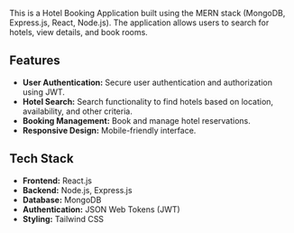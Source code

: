 This is a Hotel Booking Application built using the MERN stack (MongoDB, Express.js, React, Node.js). The application allows users to search for hotels, view details, and book rooms.

## Features

- **User Authentication:** Secure user authentication and authorization using JWT.
- **Hotel Search:** Search functionality to find hotels based on location, availability, and other criteria.
- **Booking Management:** Book and manage hotel reservations.
- **Responsive Design:** Mobile-friendly interface.

## Tech Stack

- **Frontend:** React.js
- **Backend:** Node.js, Express.js
- **Database:** MongoDB
- **Authentication:** JSON Web Tokens (JWT)
- **Styling:** Tailwind CSS 
